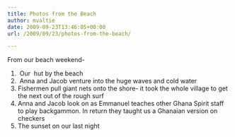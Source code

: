 ```yaml
---
title: Photos from the Beach
author: mvaltie
date: 2009-09-23T13:46:05+00:00
url: /2009/09/23/photos-from-the-beach/

---
```

From our beach weekend-  
1.  Our  hut by the beach  
2.  Anna and Jacob venture into the huge waves and cold water  
3. Fishermen pull giant nets onto the shore- it took the whole village to get the next out of the rough surf  
4. Anna and Jacob look on as Emmanuel teaches other Ghana Spirit staff to play backgammon. In return they taught us a Ghanaian version on checkers  
5. The sunset on our last night